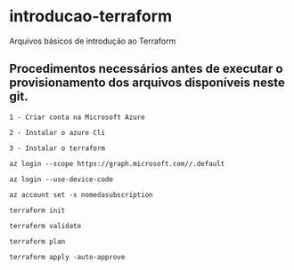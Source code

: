 # introducao-terraform
Arquivos básicos de introdução ao Terraform

## Procedimentos necessários antes de executar o provisionamento dos arquivos disponíveis neste git.

```
1 - Criar conta na Microsoft Azure
```

```
2 - Instalar o azure Cli 
```

```
3 - Instalar o terraform 
```

```
az login --scope https://graph.microsoft.com//.default
```

```
az login --use-device-code
```

```
az account set -s nomedasubscription
```

```
terraform init
```

```
terraform validate
```

```
terraform plan
```

```
terraform apply -auto-approve
```


